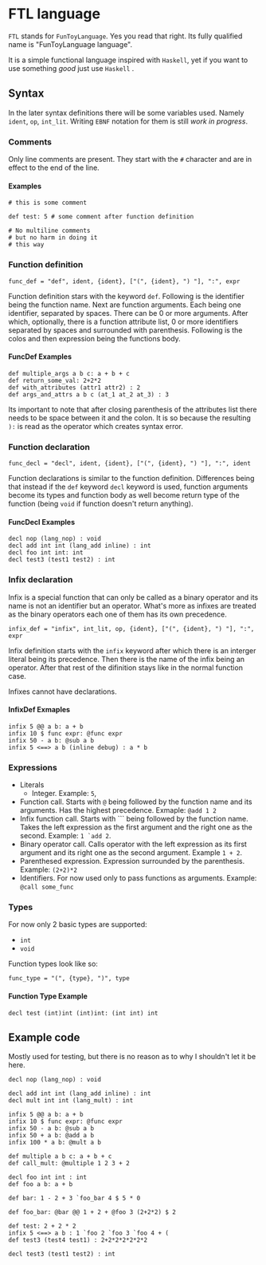 # FTL language

`FTL` stands for `FunToyLanguage`. Yes you read that right.
Its fully qualified name is "FunToyLanguage language".

It is a simple functional language inspired with `Haskell`,
yet if you want to use something *good* just use `Haskell` .

## Syntax

In the later syntax definitions there will be some variables used.
Namely `ident`, `op`, `int_lit`. Writing `EBNF` notation for them
is still _work in progress_.

### Comments

Only line comments are present.
They start with the `#` character and are in effect to the end of the line.

#### Examples

```ftl
# this is some comment

def test: 5 # some comment after function definition

# No multiline comments
# but no harm in doing it
# this way
```

### Function definition

```ebnf
func_def = "def", ident, {ident}, ["(", {ident}, ") "], ":", expr
```

Function definition stars with the keyword `def`.
Following is the identifier being the function name.
Next are function arguments. Each being one identifier,
separated by spaces. There can be 0 or more arguments.
After which, optionally, there is a function attribute list,
0 or more identifiers separated by spaces and surrounded with
parenthesis.
Following is the colos and then expression being the functions body.

#### FuncDef Examples

```ftl
def multiple_args a b c: a + b + c
def return_some_val: 2+2*2
def with_attributes (attr1 attr2) : 2
def args_and_attrs a b c (at_1 at_2 at_3) : 3
```

Its important to note that after closing parenthesis of the attributes
list there needs to be space between it and the colon.
It is so because the resulting `):` is read as the operator which
creates syntax error.

### Function declaration

```ebnf
func_decl = "decl", ident, {ident}, ["(", {ident}, ") "], ":", ident
```

Function declarations is similar to the function definition.
Differences being that instead if the `def` keyword `decl` keyword
is used, function arguments become its types and function body
as well become return type of the function (being `void` if function
doesn't return anything).

#### FuncDecl Examples

```ftl
decl nop (lang_nop) : void
decl add int int (lang_add inline) : int
decl foo int int: int
decl test3 (test1 test2) : int
```

### Infix declaration

Infix is a special function that can only be called
as a binary operator and its name is not an identifier
but an operator. What's more as infixes are treated
as the binary operators each one of them has its
own precedence.

```ebnf
infix_def = "infix", int_lit, op, {ident}, ["(", {ident}, ") "], ":", expr
```

Infix definition starts with the `infix` keyword after which
there is an interger literal being its precedence.
Then there is the name of the infix being an operator.
After that rest of the difinition stays like in the
normal function case.

Infixes cannot have declarations.

#### InfixDef Exmaples

```ftl
infix 5 @@ a b: a + b
infix 10 $ func expr: @func expr
infix 50 - a b: @sub a b
infix 5 <==> a b (inline debug) : a * b
```

### Expressions

* Literals
  * Integer. Example: `5`,
* Function call. Starts with `@` being followed by the function name and its arguments.
Has the highest precedence. Exmaple: `@add 1 2`
* Infix function call. Starts with ``` being followed by the function name. Takes
the left expression as the first argument and the right one as the second. Example: ``1 `add 2``.
* Binary operator call. Calls operator with the left expression as its first argument
and its right one as the second argument. Example `1 + 2`.
* Parenthesed expression. Expression surrounded by the parenthesis. Example: `(2+2)*2`
* Identifiers. For now used only to pass functions as arguments.
Example: `@call some_func`

### Types

For now only 2 basic types are supported:

* `int`
* `void`

Function types look like so:

```ebnf
func_type = "(", {type}, ")", type
```

#### Function Type Example

```ftl
decl test (int)int (int)int: (int int) int
```

## Example code

Mostly used for testing, but there is no reason as to why
I shouldn't let it be here.

```ftl
decl nop (lang_nop) : void

decl add int int (lang_add inline) : int
decl mult int int (lang_mult) : int

infix 5 @@ a b: a + b
infix 10 $ func expr: @func expr
infix 50 - a b: @sub a b
infix 50 + a b: @add a b
infix 100 * a b: @mult a b

def multiple a b c: a + b + c
def call_mult: @multiple 1 2 3 + 2

decl foo int int : int
def foo a b: a + b

def bar: 1 - 2 + 3 `foo_bar 4 $ 5 * 0

def foo_bar: @bar @@ 1 + 2 + @foo 3 (2+2*2) $ 2

def test: 2 + 2 * 2
infix 5 <==> a b : 1 `foo 2 `foo 3 `foo 4 + (
def test3 (test4 test1) : 2+2*2*2*2*2*2

decl test3 (test1 test2) : int
```
